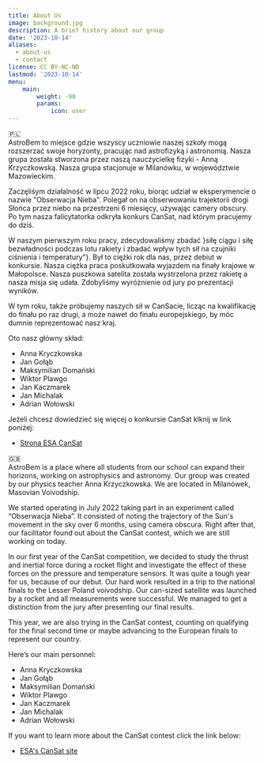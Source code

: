 ```yaml
---
title: About Us
image: background.jpg
description: A brief history about our group
date: '2023-10-14'
aliases:
  - about-us
  - contact
license: CC BY-NC-ND
lastmod: '2023-10-14'
menu:
    main: 
        weight: -90
        params:
            icon: user
---
```

🇵🇱 </br>
AstroBem to miejsce gdzie wszyscy uczniowie naszej szkoły mogą rozszerzać swoje horyzonty, pracując nad astrofizyką i astronomią. Nasza grupa została stworzona przez naszą nauczycielkę fizyki - Anną Krzyczkowską. Nasza grupa stacjonuje w Milanówku, w województwie Mazowieckim.

Zaczęliśym działalność w lipcu 2022 roku, biorąc udział w eksperymencie o nazwie "Obserwacja Nieba". Polegał on na obserwowaniu trajektorii drogi Słońca przez niebo na przestrzeni 6 miesięcy, używając camery obscury. Po tym nasza falicytatorka odkryła konkurs CanSat, nad którym pracujemy do dziś. 

W naszym pierwszym roku pracy, zdecydowaliśmy zbadać }siłę ciągu i siłę bezwładności podczas lotu rakiety i zbadać wpływ tych sił na czujniki ciśnienia i temperatury"}. Był to ciężki rok dla nas, przez debiut w konkursie. Nasza ciężka praca poskutkowała wyjazdem na finały krajowe w Małopolsce. Nasza puszkowa satelita została wystrzelona przez rakietę a nasza misja się udała. Zdobyliśmy wyróżnienie od jury po prezentacji wyników.

W tym roku, także próbujemy naszych sił w CanSacie, licząc na kwalifikację do finału po raz drugi, a może nawet do finału europejskiego, by móc dumnie reprezentować nasz kraj.

Oto nasz główny skład:
* Anna Kryczkowska
*	Jan Gołąb
*	Maksymilian Domański
*	Wiktor Plawgo
*	Jan Kaczmarek
*	Jan Michalak
*	Adrian Wołowski

Jeżeli chcesz dowiedzieć się więcej o konkursie CanSat klknij w link poniżej:
* [Strona ESA CanSat](https://www.esa.int/Education/CanSat)

🇬🇧</br>
AstroBem is a place where all students from our school can expand their horizons, working on astrophysics and astronomy. Our group was created by our physics teacher Anna Krzyczkowska. We are located in Milanówek, Masovian Voivodship.

We started operating in July 2022 taking part in an experiment called “Obserwacja Nieba”. It consisted of noting the trajectory of the Sun's movement in the sky over 6 months, using camera obscura. Right after that, our facilitator found out about the CanSat contest, which we are still working on today. 

In our first year of the CanSat competition, we decided to study the thrust and inertial force during a rocket flight and investigate the effect of these forces on the pressure and temperature sensors. It was quite a tough year for us, because of our debut. Our hard work resulted in a trip to the national finals to the Lesser Poland voivodship. Our can-sized satellite was launched by a rocket and all measurements were successful. We managed to get a distinction from the jury after presenting our final results.

This year, we are also trying in the CanSat contest, counting on qualifying for the final second time or maybe advancing to the European finals to represent our country. 

Here’s our main personnel:
* Anna Kryczkowska
*	Jan Gołąb
*	Maksymilian Domański
*	Wiktor Plawgo
*	Jan Kaczmarek
*	Jan Michalak
*	Adrian Wołowski

If you want to learn more about the CanSat contest click the link below:
* [ESA's CanSat site](https://www.esa.int/Education/CanSat)




[^note]: Text by Jan Kaczmarek

